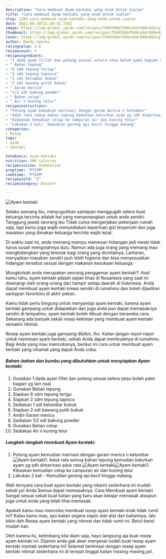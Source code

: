 ```yaml
---
description: "Cara membuat Ayam kentaki yang enak Untuk Jualan"
title: "Cara membuat Ayam kentaki yang enak Untuk Jualan"
slug: 1284-cara-membuat-ayam-kentaki-yang-enak-untuk-jualan
date: 2021-06-30T21:20:51.739Z
image: https://img-global.cpcdn.com/recipes/fb9d59bbf508ce5d/680x482cq70/ayam-kentaki-foto-resep-utama.jpg
thumbnail: https://img-global.cpcdn.com/recipes/fb9d59bbf508ce5d/680x482cq70/ayam-kentaki-foto-resep-utama.jpg
cover: https://img-global.cpcdn.com/recipes/fb9d59bbf508ce5d/680x482cq70/ayam-kentaki-foto-resep-utama.jpg
author: Randy Sparks
ratingvalue: 3.6
reviewcount: 5
recipeingredient:
- "1 dada ayam fillet dan potong sesuai selera atau boleh pake bagian yg lain nya"
- " Bahan tepung"
- "6 sdm tepung terigu"
- "2 sdm tepung tapioca"
- "1 sdt ketumbar bubuk"
- "2 sdt bawang putih bubuk"
- " Garam merica"
- "1/2 sdt bakung powder"
- " Bahan celup"
- " Air n kuning telur"
recipeinstructions:
- "Potong ayam kemudian marinasi dengan garam merica n ketumbar"
- "Aduk rata semua bahan tepung kemudian balurkan ayam yg sdh dimarinasi aduk rata"
- "Kibaskan kemudian celup ke campuran air dan kuning telur"
- "Lakukan 2 kali  Kemudian goreng api kecil hingga matang"
categories:
- Resep
tags:
- ayam
- kentaki

katakunci: ayam kentaki 
nutrition: 300 calories
recipecuisine: Indonesian
preptime: "PT23M"
cooktime: "PT43M"
recipeyield: "2"
recipecategory: Dessert

---
```



![Ayam kentaki](https://img-global.cpcdn.com/recipes/fb9d59bbf508ce5d/680x482cq70/ayam-kentaki-foto-resep-utama.jpg)

Selaku seorang ibu, menyuguhkan santapan menggugah selera buat keluarga tercinta adalah hal yang menyenangkan untuk anda sendiri. Tanggung jawab seorang ibu Tidak cuma mengerjakan pekerjaan rumah saja, tapi kamu juga wajib menyediakan keperluan gizi terpenuhi dan juga masakan yang dimakan keluarga tercinta wajib lezat.

Di waktu  saat ini, anda memang mampu memesan hidangan jadi meski tidak harus susah mengolahnya dulu. Namun ada juga orang yang memang mau menghidangkan yang terenak bagi orang yang dicintainya. Lantaran, menyajikan masakan sendiri jauh lebih higienis dan bisa menyesuaikan hidangan tersebut sesuai dengan makanan kesukaan keluarga. 



Mungkinkah anda merupakan seorang penggemar ayam kentaki?. Asal kamu tahu, ayam kentaki adalah sajian khas di Nusantara yang saat ini disenangi oleh orang-orang dari hampir setiap daerah di Indonesia. Anda dapat membuat ayam kentaki kreasi sendiri di rumahmu dan boleh dijadikan santapan favoritmu di akhir pekan.

Kamu tidak perlu bingung untuk menyantap ayam kentaki, karena ayam kentaki gampang untuk didapatkan dan juga anda pun dapat memasaknya sendiri di tempatmu. ayam kentaki boleh dibuat dengan beraneka cara. Sekarang ada banyak sekali resep kekinian yang membuat ayam kentaki semakin nikmat.

Resep ayam kentaki juga gampang dibikin, lho. Kalian jangan repot-repot untuk memesan ayam kentaki, sebab Anda dapat membuatnya di rumahmu. Bagi Anda yang mau mencobanya, berikut ini cara untuk membuat ayam kentaki yang nikamat yang dapat Anda coba.

<!--inarticleads1-->

##### Bahan-bahan dan bumbu yang dibutuhkan untuk menyiapkan Ayam kentaki:

1. Gunakan 1 dada ayam fillet dan potong sesuai selera (atau boleh pake bagian yg lain nya)
1. Gunakan  Bahan tepung
1. Siapkan 6 sdm tepung terigu
1. Siapkan 2 sdm tepung tapioca
1. Sediakan 1 sdt ketumbar bubuk
1. Siapkan 2 sdt bawang putih bubuk
1. Ambil  Garam merica
1. Sediakan 1/2 sdt bakung powder
1. Gunakan  Bahan celup
1. Sediakan  Air n kuning telur




<!--inarticleads2-->

##### Langkah-langkah membuat Ayam kentaki:

1. Potong ayam kemudian marinasi dengan garam merica n ketumbar
<img src="https://img-global.cpcdn.com/steps/07bfa8620038bce8/160x128cq70/ayam-kentaki-langkah-memasak-1-foto.jpg" alt="Ayam kentaki">1. Aduk rata semua bahan tepung kemudian balurkan ayam yg sdh dimarinasi aduk rata
<img src="https://img-global.cpcdn.com/steps/b51d1c4ca851a60c/160x128cq70/ayam-kentaki-langkah-memasak-2-foto.jpg" alt="Ayam kentaki"><img src="https://img-global.cpcdn.com/steps/d428f4284672072c/160x128cq70/ayam-kentaki-langkah-memasak-2-foto.jpg" alt="Ayam kentaki">1. Kibaskan kemudian celup ke campuran air dan kuning telur
1. Lakukan 2 kali  - Kemudian goreng api kecil hingga matang




Wah ternyata cara buat ayam kentaki yang nikamt sederhana ini mudah sekali ya! Anda Semua dapat memasaknya. Cara Membuat ayam kentaki Sangat sesuai sekali buat kalian yang baru akan belajar memasak ataupun juga untuk anda yang telah lihai memasak.

Apakah kamu mau mencoba membuat resep ayam kentaki enak tidak rumit ini? Kalau kamu mau, ayo kalian segera siapin alat-alat dan bahannya, lalu bikin deh Resep ayam kentaki yang nikmat dan tidak rumit ini. Betul-betul mudah kan. 

Oleh karena itu, ketimbang kita diam saja, hayo langsung aja buat resep ayam kentaki ini. Dijamin anda gak akan menyesal sudah buat resep ayam kentaki mantab sederhana ini! Selamat berkreasi dengan resep ayam kentaki nikmat sederhana ini di tempat tinggal kalian masing-masing,ya!.

